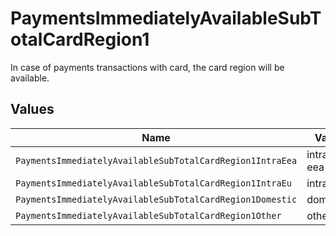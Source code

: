# PaymentsImmediatelyAvailableSubTotalCardRegion1

In case of payments transactions with card, the card region will be available.


## Values

| Name                                                      | Value                                                     |
| --------------------------------------------------------- | --------------------------------------------------------- |
| `PaymentsImmediatelyAvailableSubTotalCardRegion1IntraEea` | intra-eea                                                 |
| `PaymentsImmediatelyAvailableSubTotalCardRegion1IntraEu`  | intra-eu                                                  |
| `PaymentsImmediatelyAvailableSubTotalCardRegion1Domestic` | domestic                                                  |
| `PaymentsImmediatelyAvailableSubTotalCardRegion1Other`    | other                                                     |
